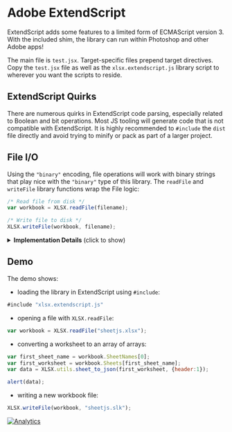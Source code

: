 # Adobe ExtendScript

ExtendScript adds some features to a limited form of ECMAScript version 3.  With
the included shim, the library can run within Photoshop and other Adobe apps!

The main file is `test.jsx`.  Target-specific files prepend target directives.
Copy the `test.jsx` file as well as the `xlsx.extendscript.js` library script
to wherever you want the scripts to reside.


## ExtendScript Quirks

There are numerous quirks in ExtendScript code parsing, especially related to
Boolean and bit operations.  Most JS tooling will generate code that is not
compatible with ExtendScript.  It is highly recommended to `#include` the `dist`
file directly and avoid trying to minify or pack as part of a larger project.


## File I/O

Using the `"binary"` encoding, file operations will work with binary strings
that play nice with the `"binary"` type of this library.  The `readFile` and
`writeFile` library functions wrap the File logic:

```js
/* Read file from disk */
var workbook = XLSX.readFile(filename);

/* Write file to disk */
XLSX.writeFile(workbook, filename);
```

<details><summary><b>Implementation Details</b> (click to show)</summary>

The `readFile` and `writeFile` functions use `"binary"` encoding under the hood:


```js
/* Read file from disk without using readFile */
var infile = File(filename);
infile.open("r");
infile.encoding = "binary";
var data = infile.read();
var workbook = XLSX.read(data, {type:"binary"});
infile.close();

/* Write file to disk without using writeFile */
var outFile = File(filename);
outFile.open("w");
outFile.encoding = "binary";
outFile.write(workbook);
outFile.close();
```

</details>

## Demo

The demo shows:

- loading the library in ExtendScript using `#include`:

```js
#include "xlsx.extendscript.js"
```

- opening a file with `XLSX.readFile`:

```js
var workbook = XLSX.readFile("sheetjs.xlsx");
```

- converting a worksheet to an array of arrays:

```js
var first_sheet_name = workbook.SheetNames[0];
var first_worksheet = workbook.Sheets[first_sheet_name];
var data = XLSX.utils.sheet_to_json(first_worksheet, {header:1});

alert(data);
```

- writing a new workbook file:

```js
XLSX.writeFile(workbook, "sheetjs.slk");
```

[![Analytics](https://ga-beacon.appspot.com/UA-36810333-1/SheetJS/js-xlsx?pixel)](https://github.com/SheetJS/js-xlsx)
